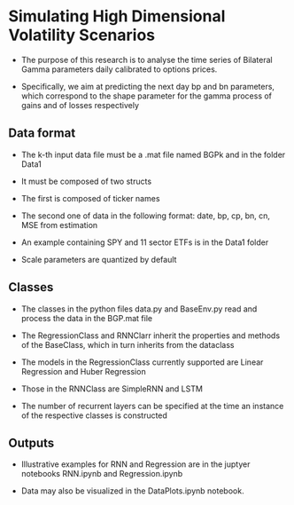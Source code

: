 # Simulating High Dimensional Volatility Scenarios

- The purpose of this research is to analyse the time series of Bilateral Gamma parameters daily calibrated to options prices.

- Specifically, we aim at predicting the next day bp and bn parameters, which correspond to the shape parameter for the gamma process of gains and of losses respectively

## Data format

- The k-th input data file must be a .mat file named BGPk and in the folder Data1

- It must be composed of two structs

- The first is composed of ticker names

- The second one of data in the following format: date, bp, cp, bn, cn, MSE from estimation

- An example containing SPY and 11 sector ETFs is in the Data1 folder

- Scale parameters are quantized by default

## Classes

- The classes in the python files data.py and BaseEnv.py read and process the data in the BGP.mat file

- The RegressionClass and RNNClarr inherit the properties and methods of the BaseClass, which in turn inherits from the dataclass

- The models in the RegressionClass currently supported are Linear Regression and Huber Regression

- Those in the RNNClass are SimpleRNN and LSTM

- The number of recurrent layers can be specified at the time an instance of the respective classes is constructed

## Outputs

- Illustrative examples for RNN and Regression are in the juptyer notebooks RNN.ipynb and Regression.ipynb

- Data may also be visualized in the DataPlots.ipynb notebook.
